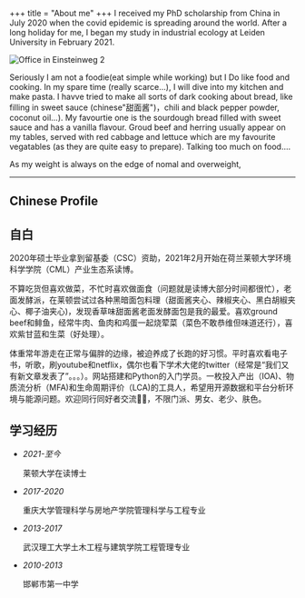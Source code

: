 +++
title = "About me"
+++
I received my PhD scholarship from China in July 2020 when the covid epidemic is spreading around the world. After a long holiday for me, I began my study in industrial ecology at Leiden University in February 2021. 

![Office in Einsteinweg 2](https://chi01pap002files.storage.live.com/y4m9I-mue-Tm6FHkbXceQPXtvyCCANDd1ucBIcFM4wTzNggk_Z9tRvxrGIoJmO_elwpukStnRJ5ZXDy2h7B1vhklP7p959n1bKT4526ukBuTqUv7w0pbSQRo8c2EZHsjwHUpeFf5y89PiYhKW1oYHsiETGSmSwllhDF28Aml6uSe8BGMycmXuL77-1QuyLgG4ZJ?width=1928&height=1163&cropmode=none)

Seriously I am not a foodie(eat simple while working) but I Do like food and cooking. In my spare time (really scarce...), I will dive into my kitchen and make pasta. I havve tried to make all sorts of dark cooking about bread, like filling in sweet sauce (chinese"甜面酱")，chili and black pepper powder, coconut oil...). My favourtie one is the sourdough bread filled with sweet sauce and has a vanilla flavour. Groud beef and herring usually appear on my tables, served with red cabbage and lettuce which are my favourite vegatables (as they are quite easy to prepare). Talking too much on food....

As my weight is always on the edge of nomal and overweight, 


---
## Chinese Profile
## 自白
2020年硕士毕业拿到留基委（CSC）资助，2021年2月开始在荷兰莱顿大学环境科学学院（CML）产业生态系读博。

不算吃货但喜欢做菜，不忙时喜欢做面食（问题就是读博大部分时间都很忙），老面发酵派，在莱顿尝试过各种黑暗面包料理（甜面酱夹心、辣椒夹心、黑白胡椒夹心、椰子油夹心)，发现香草味甜面酱老面发酵面包是我的最爱。喜欢ground beef和鲱鱼，经常牛肉、鱼肉和鸡蛋一起烧荤菜（菜色不敢恭维但味道还行），喜欢紫甘蓝和生菜（好处理）。

体重常年游走在正常与偏胖的边缘，被迫养成了长跑的好习惯。平时喜欢看电子书，听歌，刷youtube和netflix，偶尔也看下学术大佬的twitter（经常是“我们又有新文章发表了”。。。）。网站搭建和Python的入门学员。一枚投入产出（IOA)、物质流分析（MFA)和生命周期评价（LCA)的工具人，希望用开源数据和平台分析环境与能源问题。欢迎同行同好者交流🙋🙋，不限门派、男女、老少、肤色。

## 学习经历

* *2021-至今*     

  莱顿大学在读博士 
* *2017-2020*     
  
  重庆大学管理科学与房地产学院管理科学与工程专业 
* *2013-2017*     
  
  武汉理工大学土木工程与建筑学院工程管理专业  
* *2010-2013*     
  
  邯郸市第一中学 
